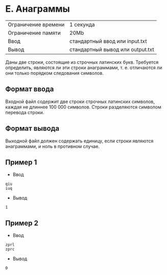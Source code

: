 # E. Анаграммы
|   |   | 
|---|---|
| Ограничение времени |	1 секунда |
| Ограничение памяти |	20Mb |
| Ввод |	стандартный ввод или input.txt |
| Вывод |	стандартный вывод или output.txt |

Даны две строки, состоящие из строчных латинских букв. Требуется определить, являются ли эти строки анаграммами, т. е. отличаются ли они только порядком следования символов.

## Формат ввода
Входной файл содержит две строки строчных латинских символов, каждая не длиннее 100 000 символов. Строки разделяются символом перевода строки.

## Формат вывода
Выходной файл должен содержать единицу, если строки являются анаграммами, и ноль в противном случае.

## Пример 1
- Ввод 
```text
qiu
iuq
``` 
- Вывод
```text 
1
```
## Пример 2
- Ввод 
```text
zprl
zprc
``` 
- Вывод
```text
0
```